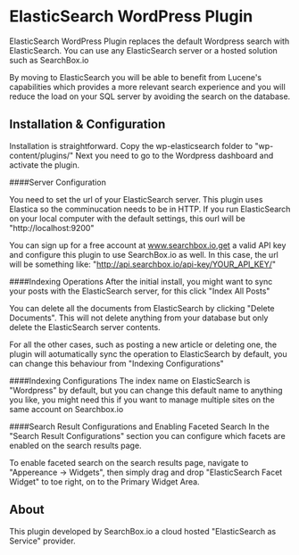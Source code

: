 # ElasticSearch WordPress Plugin

ElasticSearch WordPress Plugin replaces the default Wordpress search with ElasticSearch. You can use any ElasticSearch server or a hosted solution such as SearchBox.io

By moving to ElasticSearch you will be able to benefit from Lucene's capabilities which provides a more relevant search experience and you will reduce the load on your SQL server by avoiding the search on the database.

 
Installation & Configuration
---

Installation is straightforward. Copy the wp-elasticsearch folder to "wp-content/plugins/"
Next you need to go to the Wordpress dashboard and activate the plugin.

####Server Configuration

You need to set the url of your ElasticSearch server. This plugin uses Elastica so the comminucation needs to be in HTTP. If you run ElasticSearch on your local computer with the default settings, this ourl will be "http://localhost:9200"

You can sign up for a free account at www.searchbox.io,get a valid API key and configure this plugin to use SearchBox.io as well. In this case, the url will be something like: 
"http://api.searchbox.io/api-key/YOUR_API_KEY/"

####Indexing Operations
After the initial install, you might want to sync your posts with the ElasticSearch server, for this click "Index All Posts"

You can delete all the documents from ElasticSearch by clicking "Delete Documents". This will not delete anything from your database but only delete the ElasticSearch server contents.

For all the other cases, such as posting a new article or deleting one, the plugin will aotumatically sync the operation to ElasticSearch by default, you can change this behaviour from "Indexing Configurations"

####Indexing Configurations
The index name on ElasticSearch is "Wordpress" by default, but you can change this default name to anything you like, you might need this if you want to manage multiple sites on the same account on Searchbox.io


####Search Result Configurations and Enabling Faceted Search
In the "Search Result Configurations" section you can configure which facets are enabled on the search results page.

To enable faceted search on the search results page, navigate to "Appereance -> Widgets", then simply drag and drop "ElasticSearch Facet Widget" to toe right, on to the Primary Widget Area.


About
---
This plugin developed by SearchBox.io a cloud hosted "ElasticSearch as Service" provider.






